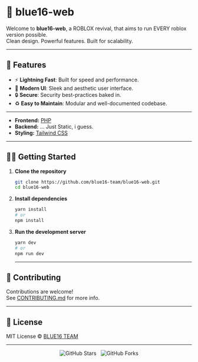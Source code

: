 # 💙 blue16-web

Welcome to **blue16-web**, a ROBLOX revival, that aims to run EVERY roblox version possible.  
Clean design. Powerful features. Built for scalability.

---

## 🚀 Features

- ⚡ **Lightning Fast**: Built for speed and performance.
- 🎨 **Modern UI**: Sleek and aesthetic user interface.
- 🔒 **Secure**: Security best-practices baked in.
- ♻️ **Easy to Maintain**: Modular and well-documented codebase.

---

- **Frontend:** [PHP](https://www.php.net/)
- **Backend:** ... Just Static, i guess.
- **Styling:** [Tailwind CSS](https://tailwindcss.com/)

---

## 🧑‍💻 Getting Started

1. **Clone the repository**
   ```bash
   git clone https://github.com/blue16-team/blue16-web.git
   cd blue16-web
   ```

2. **Install dependencies**
   ```bash
   yarn install
   # or
   npm install
   ```

3. **Run the development server**
   ```bash
   yarn dev
   # or
   npm run dev                          
   ```

   ---

## 🤝 Contributing

Contributions are welcome!  
See [CONTRIBUTING.md](CONTRIBUTING.md) for more info.

---

## 📄 License

MIT License © [BLUE16 TEAM](https://github.com/blue16-team)

---

<p align="center">
<img src="https://img.shields.io/github/stars/blue16-team/blue16-web?style=social" alt="GitHub Stars"/>
&nbsp;
<img src="https://img.shields.io/github/forks/blue16-team/blue16-web?style=social" alt="GitHub Forks"/>
</p>

